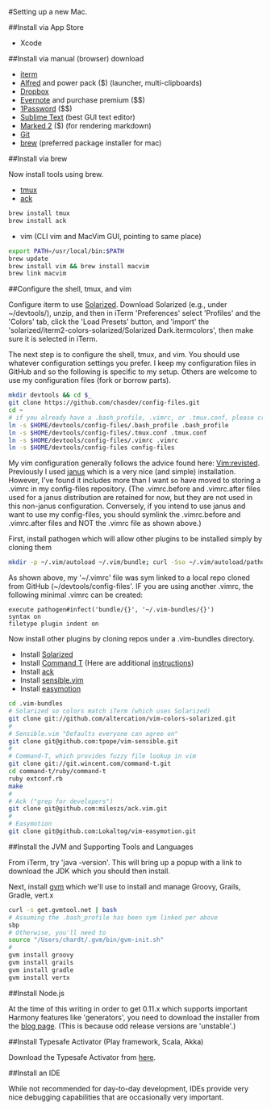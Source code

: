 
#Setting up a new Mac.

##Install via App Store

* Xcode

##Install via manual (browser) download

* [iterm](http://www.iterm2.com/#/section/home)
* [Alfred](http://www.alfredapp.com) and power pack ($) (launcher, multi-clipboards)
* [Dropbox](https://www.dropbox.com)
* [Evernote](https://evernote.com) and purchase premium ($$)
* [1Password](https://agilebits.com/onepassword) ($$)
* [Sublime Text](http://www.sublimetext.com) (best GUI text editor)
* [Marked 2](http://marked2app.com) ($) (for rendering markdown)
* [Git](http://git-scm.com/download/mac)
* [brew](http://brew.sh) (preferred package installer for mac)

##Install via brew

Now install tools using brew. 

* [tmux](http://tmux.sourceforge.net)
* [ack](http://beyondgrep.com)

```bash
brew install tmux
brew install ack
```

* vim (CLI vim and MacVim GUI, pointing to same place)

```bash
export PATH=/usr/local/bin:$PATH
brew update
brew install vim && brew install macvim
brew link macvim
```

##Configure the shell, tmux, and vim

Configure iterm to use [Solarized](http://ethanschoonover.com/solarized). Download Solarized (e.g., under ~/devtools/), unzip, and then in iTerm 'Preferences' select 'Profiles' and the 'Colors' tab, click the 'Load Presets' button, and 'import' the 'solarized/iterm2-colors-solarized/Solarized Dark.itermcolors', then make sure it is selected in iTerm.  

The next step is to configure the shell, tmux, and vim.  You should use whatever configuration settings you prefer.  I keep my configuration files in GitHub and so the following is specific to my setup. Others are welcome to use my configuration files (fork or borrow parts). 

```bash
mkdir devtools && cd $_
git clone https://github.com/chasdev/config-files.git
cd ~
# if you already have a .bash_profile, .vimrc, or .tmux.conf, please create a backup
ln -s $HOME/devtools/config-files/.bash_profile .bash_profile
ln -s $HOME/devtools/config-files/.tmux.conf .tmux.conf
ln -s $HOME/devtools/config-files/.vimrc .vimrc
ln -s $HOME/devtools/config-files config-files
```

My vim configuration generally follows the advice found here: [Vim:revisted](http://mislav.uniqpath.com/2011/12/vim-revisited/). Previously I used [janus](https://github.com/carlhuda/janus) which is a very nice (and simple) installation. However, I've found it includes more than I want so have moved to storing a .vimrc in my config-files repository. (The .vimrc.before and .vimrc.after files used for a janus distribution are retained for now, but they are not used in this non-janus configuration. Conversely, if you intend to use janus and want to use my config-files, you should symlink the .vimrc.before and .vimrc.after files and NOT the .vimrc file as shown above.)

First, install pathogen which will allow other plugins to be installed simply by cloning them

```bash
mkdir -p ~/.vim/autoload ~/.vim/bundle; curl -Sso ~/.vim/autoload/pathogen.vim https://raw.github.com/tpope/vim-pathogen/master/autoload/pathogen.vim
```

As shown above, my '~/.vimrc' file was sym linked to a local repo cloned from GitHub (~/devtools/config-files'. IF you are using another .vimrc, the following minimal .vimrc can be created:

```
execute pathogen#infect('bundle/{}', '~/.vim-bundles/{}')
syntax on
filetype plugin indent on
```

Now install other plugins by cloning repos under a .vim-bundles directory. 

* Install [Solarized](http://ethanschoonover.com/solarized/vim-colors-solarized)
* Install [Command T](https://github.com/wincent/Command-T/)  (Here are additional [instructions](https://github.com/wincent/Command-T/blob/master/doc/command-t.txt))
* Install [ack](https://github.com/mileszs/ack.vim)
* Install [sensible.vim](https://github.com/tpope/vim-sensible)
* Install [easymotion](https://github.com/Lokaltog/vim-easymotion)

```bash
cd .vim-bundles
# Solarized so colors match iTerm (which uses Solarized)
git clone git://github.com/altercation/vim-colors-solarized.git
#
# Sensible.vim "Defaults everyone can agree on"
git clone git@github.com:tpope/vim-sensible.git
#
# Command-T, which provides fuzzy file lookup in vim
git clone git://git.wincent.com/command-t.git
cd command-t/ruby/command-t
ruby extconf.rb
make
#
# Ack ("grep for developers")
git clone git@github.com:mileszs/ack.vim.git
#
# Easymotion
git clone git@github.com:Lokaltog/vim-easymotion.git
```

##Install the JVM and Supporting Tools and Languages

From iTerm, try 'java -version'. This will bring up a popup with a link to download the JDK which you should then install.  

Next, install [gvm](http://gvmtool.net) which we'll use to install and manage Groovy, Grails, Gradle, vert.x

```bash
curl -s get.gvmtool.net | bash
# Assuming the .bash_profile has been sym linked per above
sbp
# Otherwise, you'll need to 
source "/Users/chardt/.gvm/bin/gvm-init.sh"
#
gvm install groovy
gvm install grails
gvm install gradle
gvm install vertx
```

##Install Node.js

At the time of this writing in order to get 0.11.x which supports important Harmony features like 'generators', you need to download the installer from the [blog page](http://blog.nodejs.org). (This is because odd release versions are 'unstable'.)

##Install Typesafe Activator (Play framework, Scala, Akka)

Download the Typesafe Activator from [here](http://typesafe.com/platform/getstarted).

##Install an IDE

While not recommended for day-to-day development, IDEs provide very nice debugging capabilities that are occasionally very important.




